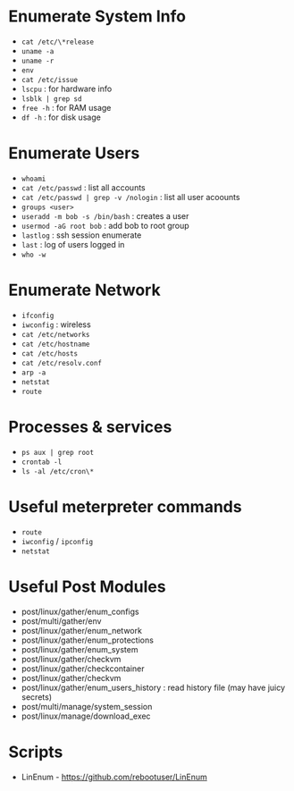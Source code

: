 # Enumerate System Info

- `cat /etc/\*release`
- `uname -a`
- `uname -r`
- `env`
- `cat /etc/issue`
- `lscpu` : for hardware info
- `lsblk | grep sd`
- `free -h` : for RAM usage
- `df -h` : for disk usage

# Enumerate Users

- `whoami`
- `cat /etc/passwd` : list all accounts
- `cat /etc/passwd | grep -v /nologin` : list all user acoounts
- `groups <user>`
- `useradd -m bob -s /bin/bash` : creates a user
- `usermod -aG root bob` : add bob to root group
- `lastlog` : ssh session enumerate
- `last` : log of users logged in
- `who -w`

	
# Enumerate Network

- `ifconfig`
- `iwconfig` : wireless
- `cat /etc/networks`
- `cat /etc/hostname`
- `cat /etc/hosts`
- `cat /etc/resolv.conf`
- `arp -a`
- `netstat`
- `route`

# Processes & services

- `ps aux | grep root`
- `crontab -l`
- `ls -al /etc/cron\*`
	
# Useful meterpreter commands

- `route`
- `iwconfig` / `ipconfig`
- `netstat`

# Useful Post Modules

- post/linux/gather/enum_configs
- post/multi/gather/env
- post/linux/gather/enum_network
- post/linux/gather/enum_protections
- post/linux/gather/enum_system
- post/linux/gather/checkvm
- post/linux/gather/checkcontainer
- post/linux/gather/checkvm
- post/linux/gather/enum_users_history : read history file (may have juicy secrets)
- post/multi/manage/system_session
- post/linux/manage/download_exec
	
# Scripts

- LinEnum  - https://github.com/rebootuser/LinEnum
	
	
	
